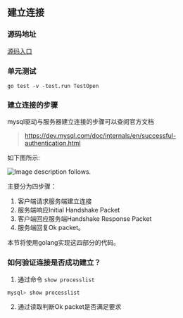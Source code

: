 ## 建立连接

### 源码地址

[源码入口](https://github.com/Petrie/mysqldriver/blob/v1-connect/driver.go#L11)

### 单元测试
```shell
go test -v -test.run TestOpen
```

### 建立连接的步骤

mysql驱动与服务器建立连接的步骤可以查阅官方文档

> https://dev.mysql.com/doc/internals/en/successful-authentication.html

如下图所示:

![Image description follows.](https://dev.mysql.com/doc/internals/en/images/mscgen-56607376c463ee17d9b311cdedce38839a0ca896.png)

主要分为四步骤：

1. 客户端请求服务端建立连接
2. 服务端响应Initial Handshake Packet
3. 客户端回应服务端Handshake Response Packet
4. 服务端回复Ok packet。

本节将使用golang实现这四部分的代码。

### 如何验证连接是否成功建立？

1. 通过命令 `show processlist`

```sql 
mysql> show processlist
```

2. 通过读取判断Ok packet是否满足要求
